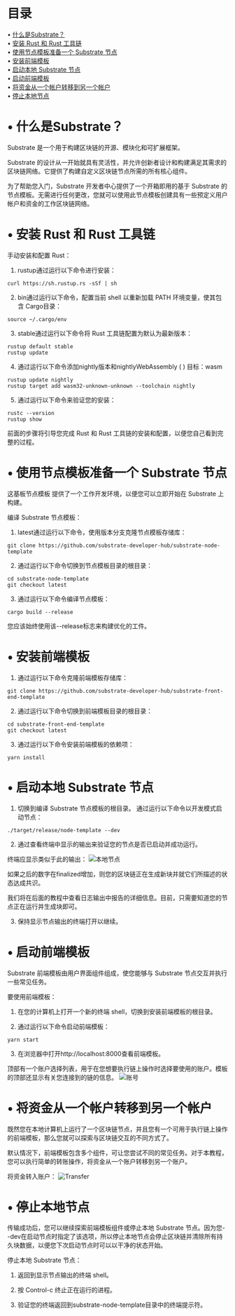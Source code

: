 # 目录  
• [什么是Substrate？](#index1)  
• [安装 Rust 和 Rust 工具链](#index2)  
• [使用节点模板准备一个 Substrate 节点](#index3)  
• [安装前端模板](#index4)  
• [启动本地 Substrate 节点](#index5)  
• [启动前端模板](#index6)  
• [将资金从一个帐户转移到另一个帐户](#index7)  
• [停止本地节点](#index8)  


# <span id='index1'>• 什么是Substrate？</span>  
Substrate 是一个用于构建区块链的开源、模块化和可扩展框架。

Substrate 的设计从一开始就具有灵活性，并允许创新者设计和构建满足其需求的区块链网络。它提供了构建自定义区块链节点所需的所有核心组件。

为了帮助您入门，Substrate 开发者中心提供了一个开箱即用的基于 Substrate 的节点模板。无需进行任何更改，您就可以使用此节点模板创建具有一些预定义用户帐户和资金的工作区块链网络。

# <span id='index2'>• 安装 Rust 和 Rust 工具链</span>  
手动安装和配置 Rust：

1. rustup通过运行以下命令进行安装：
```
curl https://sh.rustup.rs -sSf | sh
```

2. bin通过运行以下命令，配置当前 shell 以重新加载 PATH 环境变量，使其包含 Cargo目录：
```
source ~/.cargo/env
```

3. stable通过运行以下命令将 Rust 工具链配置为默认为最新版本：
```
rustup default stable
rustup update
```

4. 通过运行以下命令添加nightly版本和nightlyWebAssembly ( ) 目标：wasm
```
rustup update nightly
rustup target add wasm32-unknown-unknown --toolchain nightly
```

5. 通过运行以下命令来验证您的安装：
```
rustc --version
rustup show
```

前面的步骤将引导您完成 Rust 和 Rust 工具链的安装和配置，以便您自己看到完整的过程。

# <span id='index3'>• 使用节点模板准备一个 Substrate 节点</span>  
这基板节点模板 提供了一个工作开发环境，以便您可以立即开始在 Substrate 上构建。

编译 Substrate 节点模板：

1. latest通过运行以下命令，使用版本分支克隆节点模板存储库：
```
git clone https://github.com/substrate-developer-hub/substrate-node-template
```

2. 通过运行以下命令切换到节点模板目录的根目录：
```
cd substrate-node-template
git checkout latest
```

3. 通过运行以下命令编译节点模板：
```
cargo build --release
```
您应该始终使用该--release标志来构建优化的工件。

# <span id='index4'>• 安装前端模板</span>  
1. 通过运行以下命令克隆前端模板存储库：
```
git clone https://github.com/substrate-developer-hub/substrate-front-end-template
```

2. 通过运行以下命令切换到前端模板目录的根目录：
```
cd substrate-front-end-template
git checkout latest
```

3. 通过运行以下命令安装前端模板的依赖项：
```
yarn install
```

# <span id='index5'>• 启动本地 Substrate 节点</span>  
1. 切换到编译 Substrate 节点模板的根目录。
通过运行以下命令以开发模式启动节点：
```
./target/release/node-template --dev
```

2. 通过查看终端中显示的输出来验证您的节点是否已启动并成功运行。

终端应显示类似于此的输出：
![本地节点](https://user-images.githubusercontent.com/28084126/170838892-b26eb0b1-8cdf-438c-9c1a-66d6bdc97cb6.png)

如果之后的数字在finalized增加，则您的区块链正在生成新块并就它们所描述的状态达成共识。

我们将在后面的教程中查看日志输出中报告的详细信息。目前，只需要知道您的节点正在运行并生成块即可。

3. 保持显示节点输出的终端打开以继续。

# <span id='index6'>• 启动前端模板</span>  
Substrate 前端模板由用户界面组件组成，使您能够与 Substrate 节点交互并执行一些常见任务。

要使用前端模板：

1. 在您的计算机上打开一个新的终端 shell，切换到安装前端模板的根目录。

2. 通过运行以下命令启动前端模板：
```
yarn start
```

3. 在浏览器中打开http://localhost:8000查看前端模板。

顶部有一个账户选择列表，用于在您想要执行链上操作时选择要使用的账户。模板的顶部还显示有关您连接到的链的信息。
![账号](https://user-images.githubusercontent.com/28084126/170839024-526f1200-9cc3-4cb1-9b92-1a01c5db60f1.png)

# <span id='index7'>• 将资金从一个帐户转移到另一个帐户</span>  
既然您在本地计算机上运行了一个区块链节点，并且您有一个可用于执行链上操作的前端模板，那么您就可以探索与区块链交互的不同方式了。

默认情况下，前端模板包含多个组件，可让您尝试不同的常见任务。对于本教程，您可以执行简单的转账操作，将资金从一个账户转移到另一个账户。

将资金转入账户：
![Transfer](https://user-images.githubusercontent.com/28084126/170839086-7fe4bd51-5169-41bb-a1a4-14b8a4c2cf83.png)

# <span id='index8'>• 停止本地节点</span> 
传输成功后，您可以继续探索前端模板组件或停止本地 Substrate 节点。因为您--dev在启动节点时指定了该选项，所以停止本地节点会停止区块链并清除所有持久块数据，以便您下次启动节点时可以以干净的状态开始。

停止本地 Substrate 节点：

1. 返回到显示节点输出的终端 shell。

2. 按 Control-c 终止正在运行的进程。

3. 验证您的终端返回到substrate-node-template目录中的终端提示符。
